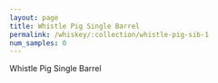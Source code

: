 ```yaml
---
layout: page
title: Whistle Pig Single Barrel
permalink: /whiskey/:collection/whistle-pig-sib-1
num_samples: 0
---
```


Whistle Pig Single Barrel
